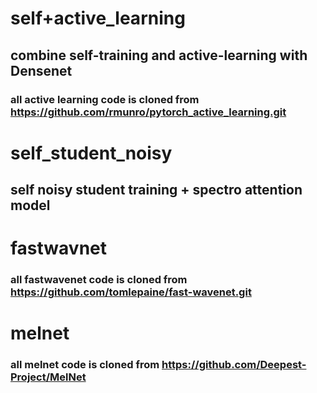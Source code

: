 # self+active_learning
## combine self-training and active-learning with Densenet
### all active learning code is cloned from https://github.com/rmunro/pytorch_active_learning.git

# self_student_noisy
## self noisy student training + spectro attention model

# fastwavnet
### all fastwavenet code is cloned from https://github.com/tomlepaine/fast-wavenet.git

# melnet
### all melnet code is cloned from https://github.com/Deepest-Project/MelNet